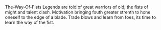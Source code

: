 The-Way-Of-Fists
Legends are told of great warriors of old, the fists of might and talent clash. 
Motivation bringing fouth greater strenth to hone oneself to the edge of a blade.
Trade blows and learn from foes, its time to learn the way of the fist.